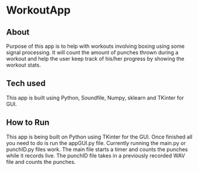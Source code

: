 # WorkoutApp

## About
Purpose of this app is to help with workouts involving boxing using some signal processing. It will count the amount of punches thrown during a workout
and help the user keep track of his/her progress by showing the workout stats.

## Tech used
This app is built using Python, Soundfile, Numpy, sklearn and TKinter for GUI.

## How to Run
This app is being built on Python using TKinter for the GUI. Once finished all you need to do is run the appGUI.py file. 
Currently running the main.py or punchID.py files work. The main file starts a timer and counts the punches while it records
live. The punchID file takes in a previously recorded WAV file and counts the punches.
